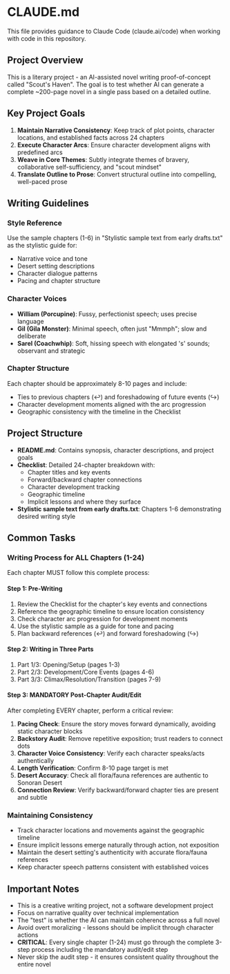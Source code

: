 # CLAUDE.md

This file provides guidance to Claude Code (claude.ai/code) when working with code in this repository.

## Project Overview

This is a literary project - an AI-assisted novel writing proof-of-concept called "Scout's Haven". The goal is to test whether AI can generate a complete ~200-page novel in a single pass based on a detailed outline.

## Key Project Goals

1. **Maintain Narrative Consistency**: Keep track of plot points, character locations, and established facts across 24 chapters
2. **Execute Character Arcs**: Ensure character development aligns with predefined arcs
3. **Weave in Core Themes**: Subtly integrate themes of bravery, collaborative self-sufficiency, and "scout mindset"
4. **Translate Outline to Prose**: Convert structural outline into compelling, well-paced prose

## Writing Guidelines

### Style Reference
Use the sample chapters (1-6) in "Stylistic sample text from early drafts.txt" as the stylistic guide for:
- Narrative voice and tone
- Desert setting descriptions
- Character dialogue patterns
- Pacing and chapter structure

### Character Voices
- **William (Porcupine)**: Fussy, perfectionist speech; uses precise language
- **Gil (Gila Monster)**: Minimal speech, often just "Mmmph"; slow and deliberate
- **Sarel (Coachwhip)**: Soft, hissing speech with elongated 's' sounds; observant and strategic

### Chapter Structure
Each chapter should be approximately 8-10 pages and include:
- Ties to previous chapters (↩) and foreshadowing of future events (↪)
- Character development moments aligned with the arc progression
- Geographic consistency with the timeline in the Checklist

## Project Structure

- **README.md**: Contains synopsis, character descriptions, and project goals
- **Checklist**: Detailed 24-chapter breakdown with:
  - Chapter titles and key events
  - Forward/backward chapter connections
  - Character development tracking
  - Geographic timeline
  - Implicit lessons and where they surface
- **Stylistic sample text from early drafts.txt**: Chapters 1-6 demonstrating desired writing style

## Common Tasks

### Writing Process for ALL Chapters (1-24)
Each chapter MUST follow this complete process:

#### Step 1: Pre-Writing
1. Review the Checklist for the chapter's key events and connections
2. Reference the geographic timeline to ensure location consistency
3. Check character arc progression for development moments
4. Use the stylistic sample as a guide for tone and pacing
5. Plan backward references (↩) and forward foreshadowing (↪)

#### Step 2: Writing in Three Parts
1. Part 1/3: Opening/Setup (pages 1-3)
2. Part 2/3: Development/Core Events (pages 4-6)
3. Part 3/3: Climax/Resolution/Transition (pages 7-9)

#### Step 3: MANDATORY Post-Chapter Audit/Edit
After completing EVERY chapter, perform a critical review:
1. **Pacing Check**: Ensure the story moves forward dynamically, avoiding static character blocks
2. **Backstory Audit**: Remove repetitive exposition; trust readers to connect dots
3. **Character Voice Consistency**: Verify each character speaks/acts authentically
4. **Length Verification**: Confirm 8-10 page target is met
5. **Desert Accuracy**: Check all flora/fauna references are authentic to Sonoran Desert
6. **Connection Review**: Verify backward/forward chapter ties are present and subtle

### Maintaining Consistency
- Track character locations and movements against the geographic timeline
- Ensure implicit lessons emerge naturally through action, not exposition
- Maintain the desert setting's authenticity with accurate flora/fauna references
- Keep character speech patterns consistent with established voices

## Important Notes

- This is a creative writing project, not a software development project
- Focus on narrative quality over technical implementation
- The "test" is whether the AI can maintain coherence across a full novel
- Avoid overt moralizing - lessons should be implicit through character actions
- **CRITICAL**: Every single chapter (1-24) must go through the complete 3-step process including the mandatory audit/edit step
- Never skip the audit step - it ensures consistent quality throughout the entire novel